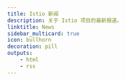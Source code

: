 ```yaml
---
title: Istio 新闻
description: 关于 Istio 项目的最新报道。
linktitle: News
sidebar_multicard: true
icon: bullhorn
decoration: pill
outputs:
    - html
    - rss    
---
```

